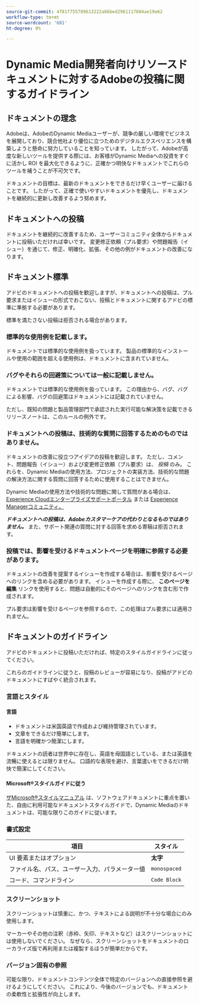 ```yaml
---
source-git-commit: 4f81f755789613222a66bed2961117604ae19e62
workflow-type: tm+mt
source-wordcount: '681'
ht-degree: 0%

---
```

# Dynamic Media開発者向けリソースドキュメントに対するAdobeの投稿に関するガイドライン

## ドキュメントの理念

Adobeは、AdobeのDynamic Mediaユーザーが、競争の厳しい環境でビジネスを展開しており、競合他社より優位に立つためのデジタルエクスペリエンスを構築しようと懸命に努力していることを知っています。 したがって、Adobeが高度な新しいツールを提供する際には、お客様がDynamic Mediaへの投資をすぐに活かし ROI を最大化できるように、正確かつ明快なドキュメントでこれらのツールを補うことが不可欠です。

ドキュメントの目標は、最新のドキュメントをできるだけ早くユーザーに届けることです。 したがって、正確で使いやすいドキュメントを優先し、ドキュメントを継続的に更新し改善するよう努めます。

## ドキュメントへの投稿

ドキュメントを継続的に改善するため、ユーザーコミュニティ全体からドキュメントに投稿いただければ幸いです。 変更修正依頼（プル要求）や問題報告（イシュー）を通じて、修正、明確化、拡張、その他の例がドキュメントの改善になります。

## ドキュメント標準

アドビのドキュメントへの投稿を歓迎しますが、ドキュメントへの投稿は、プル要求またはイシューの形式でおこない、投稿とドキュメントに関するアドビの標準に準拠する必要があります。

標準を満たさない投稿は拒否される場合があります。

### 標準的な使用例を記載します。

ドキュメントでは標準的な使用例を扱っています。 製品の標準的なインストールや使用の範囲を超える使用例は、ドキュメントに含まれていません。

### バグやそれらの回避策については一般に記載しません。

ドキュメントでは標準的な使用例を扱っています。 この理由から、バグ、バグによる影響、バグの回避策はドキュメントには記載されていません。

ただし、既知の問題と製品管理部門で承認された実行可能な解決策を記載できるリリースノートは、このルールの例外です。

### ドキュメントへの投稿は、技術的な質問に回答するためのものではありません。

ドキュメントの改善に役立つアイデアの投稿を歓迎します。 ただし、コメント、問題報告（イシュー）および変更修正依頼（プル要求）は、 *投稿* のみ。 これらを、Dynamic Mediaの使用方法、プロジェクトの実装方法、技術的な問題の解決方法に関する質問に回答するために使用することはできません。

Dynamic Mediaの使用方法や技術的な問題に関して質問がある場合は、 [Experience Cloudエンタープライズサポートポータル](https://experienceleague.adobe.com/ja?support-solution=General&amp;support-tab=home#support) または [Experience Managerコミュニティ。](https://experienceleaguecommunities.adobe.com/t5/adobe-experience-manager/ct-p/adobe-experience-manager-community?profile.language=ja)

***ドキュメントへの投稿は、Adobeカスタマーケアの代わりとなるものではありません。*** また、サポート関連の質問に対する回答を求める寄稿は拒否されます。

### 投稿では、影響を受けるドキュメントページを明確に参照する必要があります。

ドキュメントの改善を提案するイシューを作成する場合は、影響を受けるページへのリンクを含める必要があります。 イシューを作成する際に、 **このページを編集** リンクを使用すると、問題は自動的にそのページへのリンクを含む形で作成されます。

プル要求は影響を受けるページを参照するので、この処理はプル要求には適用されません。

## ドキュメントのガイドライン

アドビのドキュメントに投稿いただければ、特定のスタイルガイドラインに従ってください。

これらのガイドラインに従うと、投稿のレビューが容易になり、投稿がアドビのドキュメントにすばやく統合されます。

### 言語とスタイル

#### 言語

* ドキュメントは米国英語で作成および維持管理されています。
* 文章をできるだけ簡単にします。
* 言語を明確かつ簡潔にします。

ドキュメントの読者は世界中に存在し、英語を母国語としている、または英語を流暢に使えるとは限りません。 口語的な表現を避け、言葉遣いをできるだけ明快で簡潔にしてください。

#### Microsoft®スタイルガイドに従う

[ザMicrosoft®スタイルマニュアル](https://learn.microsoft.com/en-us/style-guide/welcome/) は、ソフトウェアドキュメントに重点を置いた、自由に利用可能なドキュメントスタイルガイドで、Dynamic Mediaのドキュメントは、可能な限りこのガイドに従います。

### 書式設定

| 項目 | スタイル |
|---|---|
| UI 要素またはオプション | **太字** |
| ファイル名、パス、ユーザー入力、パラメーター値 | `monospaced` |
| コード、コマンドライン | ```Code Block``` |

### スクリーンショット

スクリーンショットは慎重に、かつ、テキストによる説明が不十分な場合にのみ使用します。

マーカーやその他の注釈（赤枠、矢印、テキストなど）はスクリーンショットには使用しないでください。 なぜなら、スクリーンショットをドキュメントのローカライズ版で再利用または複製するほうが簡単だからです。

### バージョン固有の参照

可能な限り、ドキュメントコンテンツ全体で特定のバージョンへの直接参照を避けるようにしてください。 これにより、今後のバージョンでも、ドキュメントの柔軟性と拡張性が向上します。